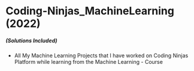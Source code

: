 # Coding-Ninjas_MachineLearning    (2022)
##### (Solutions Included)         
* All My Machine Learning Projects that I have worked on Coding Ninjas Platform while learning from the Machine Learning - Course     
